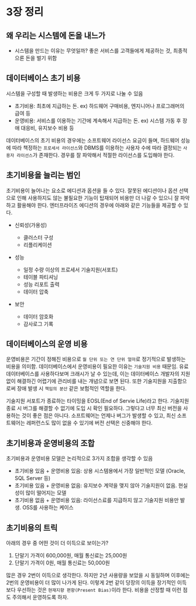 # 3장 정리

## 왜 우리는 시스템에 돈을 내느가

- 시스템을 만드는 이유는 무엇일까? 좋은 서비스를 고객들에게 제공하는 것, 최종적으론 돈을 벌기 위함

## 데이터베이스 초기 비용

시스템을 구성할 때 발생하는 비용은 크게 두 가지로 나눌 수 있음

- 초기비용: 최초에 지급하는 돈. ex) 하드웨어 구매비용, 엔지니어나 프로그래머의 급여 등
- 운영비용: 서비스를 이용하는 기간에 계속해서 지급하는 돈. ex) 시스템 가동 후 장애 대응비, 유지보수 비용 등

데이터베이스의 초기 비용의 경우에는 소프트웨어 라이선스 요금이 들며, 하드웨어 성능에 따라 책정하는 `프로세서 라이선스`와 DBMS를 이용하는 사용자 수에 따라 결정되는 `사용자 라이선스`가 존재한다. 경우를 잘 파악해서 적절한 라이선스를 도입해야 한다.

## 초기비용을 늘리는 범인

초기비용이 늘어나는 요소로 에디션과 옵션을 들 수 있다. 잘못된 에디션이나 옵션 선택으로 인해 사용하지도 않는 불필요한 기능이 탑재되어 비용만 더 나갈 수 있으니 잘 파악하고 활용해야 한다. 엔터프라이즈 에디션의 경우에 아래와 같은 기능들을 제공할 수 있다.

- 신뢰성(가용성)
  - 클러스터 구성
  - 리플리케이션

- 성능
  - 일정 수량 이상의 프로세서 기술지원(서포트)
  - 테이블 파티셔닝
  - 성능 리포트 출력
  - 데이터 압축

- 보안
  - 데이터 암호화
  - 감사로그 기록

## 데이터베이스의 운영 비용

운영비용은 기간이 정해진 비용으로 `월 단위 또는 연 단위 얼마`로 정기적으로 발생하는 비용을 의미함. 데이터베이스에서 운영비용이 필요한 이유는 `기술지원 비용` 때문임. 유료 데이터베이스를 사용하다보며 크래시가 날 수 있는데, 이는 데이터베이스 개발자의 지원없이 해결하긴 어렵기에 관리비를 내는 개념으로 보면 된다. 또한 기술지원을 지출함으로써 장애 발생 시 `책임의 분산` 같은 보험적인 역할을 한다.

기술지원 서포트가 종료하는 타이밍을 EOSL(End of Servie Life)라고 한다. 기술지원 종료 시 버그를 해결할 수 없기에 도입 시 확인 필요하다. 그렇다고 너무 최신 버전을 사용하는 것이 좋은 점은 아니다. 소프트웨어는 언제나 버그가 발생할 수 있고, 최신 소프트웨어는 레퍼런스도 많이 없을 수 있기에 버전 선택은 신중해야 한다.

## 초기비용과 운영비용의 조합

초기비용과 운영비용 모델은 논리적으로 3가지 조합을 생각할 수 있음

- 초기비용 있음 + 운영비용 있음: 상용 시스템용에서 가장 일반적인 모델 (Oracle, SQL Server 등)
- 초기비용 있음 + 운영비용 없음: 유지보수 계약을 맺지 않아 기술지원이 없음. 현실성이 많이 떨어지는 모델
- 초기비용 없음 + 운영비용 있음: 라이선스료를 지급하지 않고 기술지원 비용만 발생. OSS를 사용하는 케이스

## 초기비용의 트릭

아래의 경우 중 어떤 것이 더 이득으로 보이는가?

1. 단말기 가격이 600,000원, 매월 통신료는 25,000원
2. 단말기 가격이 0원, 매월 통신료는 50,000원

많은 경우 2번이 이득으로 생각한다. 하지만 2년 사용량을 보았을 시 동일하며 이후에는 2번의 운영비용이 더 많이 나가게 된다. 이렇게 2번 같이 당장의 이득을 장기적인 이득보다 우선하는 것은 `현재지향 편향(Present Bias)`이라 한다. 비용을 산정할 때 이런 점도 주의해서 운영하도록 하자.